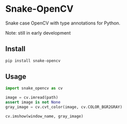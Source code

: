 # Snake-OpenCV
Snake case OpenCV with type annotations for Python.

Note: still in early development

## Install

```sh
pip install snake-opencv
```

## Usage
```py
import snake_opencv as cv

image = cv.imread(path)
assert image is not None
gray_image = cv.cvt_color(image, cv.COLOR_BGR2GRAY)

cv.imshow(window_name, gray_image) 
```
